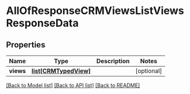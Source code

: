 # AllOfResponseCRMViewsListViewsResponseData

## Properties
Name | Type | Description | Notes
------------ | ------------- | ------------- | -------------
**views** | [**list[CRMTypedView]**](CRMTypedView.md) |  | [optional] 

[[Back to Model list]](../README.md#documentation-for-models) [[Back to API list]](../README.md#documentation-for-api-endpoints) [[Back to README]](../README.md)

